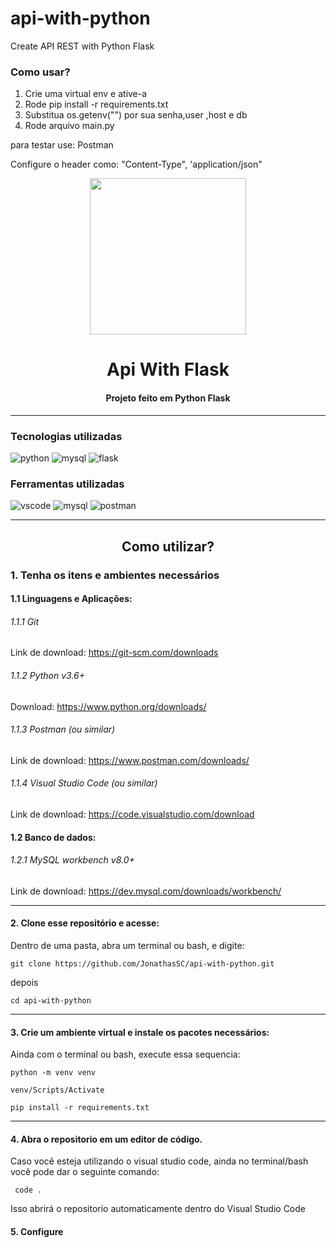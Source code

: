 # api-with-python
Create API REST with Python Flask

### Como usar?

1. Crie uma virtual env e ative-a 
2. Rode pip install -r requirements.txt 
3. Substitua os.getenv("") por sua senha,user ,host e db
4. Rode arquivo main.py

para testar use: 
Postman

Configure o header como:
"Content-Type", 'application/json"

<div align="center">
<img src="https://www.vectorlogo.zone/logos/pocoo_flask/pocoo_flask-ar21.png" style="
width: 250px;">

# Api With Flask

#### Projeto feito em Python Flask
</div>

---
### Tecnologias utilizadas

![python](https://img.shields.io/badge/PYTHON-306998?&logo=python&logoColor=ffdd54&style=flat&logoWidth=30) ![mysql](https://img.shields.io/badge/MYSQL-1E4C68?&logo=mysql&logoColor=white&style=flat&logoWidth=30) ![flask](https://img.shields.io/badge/FLASK-black?&logo=flask&logoColor=white&style=flat&logoWidth=30)

### Ferramentas utilizadas

![vscode](https://img.shields.io/badge/VS%20CODE-0078d7?&logo=visualstudiocode&logoColor=white&style=flat&logoWidth=30) ![mysql](https://img.shields.io/badge/MYSQL_WORKBENCH-1E4C68?&logo=mysql&logoColor=white&style=flat&logoWidth=30) ![postman](https://img.shields.io/badge/POSTMAN-black?&logo=postman&logoColor=white&style=flat&logoWidth=30)

---

<div align="center">

## Como utilizar?
</div>

### 1. Tenha os itens e ambientes necessários

#### 1.1 Linguagens e Aplicações:
###### 1.1.1 Git
Link de download:
https://git-scm.com/downloads
###### 1.1.2 Python v3.6+
Download:
https://www.python.org/downloads/
###### 1.1.3 Postman (ou similar)
Link de download:
https://www.postman.com/downloads/

###### 1.1.4 Visual Studio Code (ou similar)
Link de download:
https://code.visualstudio.com/download

#### 1.2 Banco de dados:
###### 1.2.1 MySQL workbench v8.0+
Link de download:
https://dev.mysql.com/downloads/workbench/

---
#### 2. Clone esse repositório e acesse:

Dentro de uma pasta, abra um terminal ou bash, e digite:

``` git clone https://github.com/JonathasSC/api-with-python.git ```

depois

``` cd api-with-python ```

---
#### 3. Crie um ambiente virtual e instale os pacotes necessários:

Ainda com o terminal ou bash, execute essa sequencia:

``` python -m venv venv ```

``` venv/Scripts/Activate ```

``` pip install -r requirements.txt ``` 

---
#### 4. Abra o repositorio em um editor de código.

Caso você esteja utilizando o visual studio code, ainda no terminal/bash você pode dar o seguinte comando:

``` code .```

Isso abrirá o repositorio automaticamente dentro do Visual Studio Code 

#### 5. Configure 
